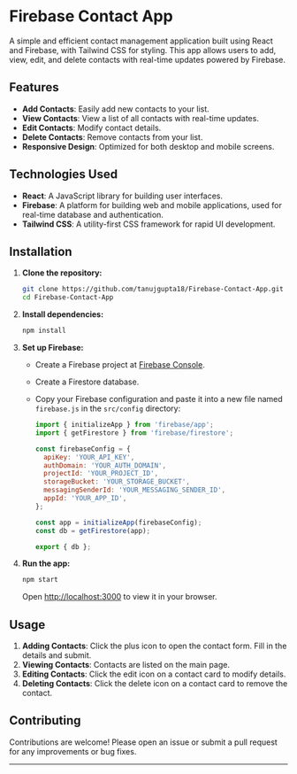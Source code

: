 # Firebase Contact App

A simple and efficient contact management application built using React and Firebase, with Tailwind CSS for styling. This app allows users to add, view, edit, and delete contacts with real-time updates powered by Firebase.

## Features

- **Add Contacts**: Easily add new contacts to your list.
- **View Contacts**: View a list of all contacts with real-time updates.
- **Edit Contacts**: Modify contact details.
- **Delete Contacts**: Remove contacts from your list.
- **Responsive Design**: Optimized for both desktop and mobile screens.

## Technologies Used

- **React**: A JavaScript library for building user interfaces.
- **Firebase**: A platform for building web and mobile applications, used for real-time database and authentication.
- **Tailwind CSS**: A utility-first CSS framework for rapid UI development.

## Installation

1. **Clone the repository:**

   ```bash
   git clone https://github.com/tanujgupta18/Firebase-Contact-App.git
   cd Firebase-Contact-App
   ```

2. **Install dependencies:**

   ```bash
   npm install
   ```

3. **Set up Firebase:**

   - Create a Firebase project at [Firebase Console](https://console.firebase.google.com/).
   - Create a Firestore database.
   - Copy your Firebase configuration and paste it into a new file named `firebase.js` in the `src/config` directory:

     ```javascript
     import { initializeApp } from 'firebase/app';
     import { getFirestore } from 'firebase/firestore';

     const firebaseConfig = {
       apiKey: 'YOUR_API_KEY',
       authDomain: 'YOUR_AUTH_DOMAIN',
       projectId: 'YOUR_PROJECT_ID',
       storageBucket: 'YOUR_STORAGE_BUCKET',
       messagingSenderId: 'YOUR_MESSAGING_SENDER_ID',
       appId: 'YOUR_APP_ID',
     };

     const app = initializeApp(firebaseConfig);
     const db = getFirestore(app);

     export { db };
     ```

4. **Run the app:**

   ```bash
   npm start
   ```

   Open [http://localhost:3000](http://localhost:3000) to view it in your browser.

## Usage

1. **Adding Contacts**: Click the plus icon to open the contact form. Fill in the details and submit.
2. **Viewing Contacts**: Contacts are listed on the main page.
3. **Editing Contacts**: Click the edit icon on a contact card to modify details.
4. **Deleting Contacts**: Click the delete icon on a contact card to remove the contact.

## Contributing

Contributions are welcome! Please open an issue or submit a pull request for any improvements or bug fixes.

---
